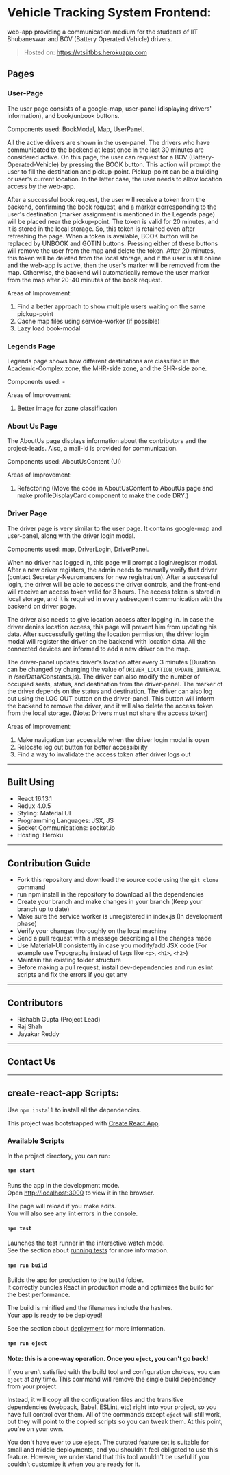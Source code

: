 # Vehicle Tracking System Frontend:

web-app providing a communication medium for the students of IIT Bhubaneswar and BOV (Battery Operated Vehicle) drivers. 
> Hosted on: https://vtsiitbbs.herokuapp.com 
<!-- Backend Repository: ################################## -->

## Pages

### User-Page

The user page consists of a google-map, user-panel (displaying drivers' information), and book/unbook buttons.

Components used: BookModal, Map, UserPanel.


<!-- ################# IMAGE ################ -->

All the active drivers are shown in the user-panel. The drivers who have communicated to the backend at least once in the last 30 minutes are considered active. 
On this page, the user can request for a BOV (Battery-Operated-Vehicle) by pressing the BOOK button. This action will prompt the user to fill the destination and pickup-point. Pickup-point can be a building or user's current location. In the latter case, the user needs to allow location access by the web-app. 

After a successful book request, the user will receive a token from the backend, confirming the book request, and a marker corresponding to the user's destination (marker assignment is mentioned in the Legends page) will be placed near the pickup-point. The token is valid for 20 minutes, and it is stored in the local storage. So, this token is retained even after refreshing the page. When a token is available, BOOK button will be replaced by UNBOOK and GOTIN buttons. Pressing either of these buttons will remove the user from the map and delete the token. After 20 minutes, this token will be deleted from the local storage, and if the user is still online and the web-app is active, then the user's marker will be removed from the map. Otherwise, the backend will automatically remove the user marker from the map after 20-40 minutes of the book request.

Areas of Improvement: 
1. Find a better approach to show multiple users waiting on the same pickup-point
2. Cache map files using service-worker (if possible)
3. Lazy load book-modal

### Legends Page

Legends page shows how different destinations are classified in the Academic-Complex zone, the MHR-side zone, and the SHR-side zone. 

Components used: -
<!-- ################# IMAGE ################ -->

Areas of Improvement: 
1. Better image for zone classification

### About Us Page

The AboutUs page displays information about the contributors and the project-leads. Also, a mail-id is provided for communication.

Components used: AboutUsContent (UI)
<!-- ################# IMAGE ################ -->

Areas of Improvement: 
1. Refactoring (Move the code in AboutUsContent to AboutUs page and make profileDisplayCard component to make the code DRY.)

### Driver Page

The driver page is very similar to the user page. It contains google-map and user-panel, along with the driver login modal.

Components used: map, DriverLogin, DriverPanel.
<!-- ################ IMAGE ############### -->

When no driver has logged in, this page will prompt a login/register modal. After a new driver registers, the admin needs to manually verify that driver (contact Secretary-Neuromancers for new registration). After a successful login, the driver will be able to access the driver controls, and the front-end will receive an access token valid for 3 hours. The access token is stored in local storage, and it is required in every subsequent communication with the backend on driver page.

The driver also needs to give location access after logging in. In case the driver denies location access, this page will prevent him from updating his data. After successfully getting the location permission, the driver login modal will register the driver on the backend with location data. All the connected devices are informed to add a new driver on the map.

The driver-panel updates driver's location after every 3 minutes (Duration can be changed by changing the value of `DRIVER_LOCATION_UPDATE_INTERVAL` in /src/Data/Constants.js). The driver can also modify the number of occupied seats, status, and destination from the driver-panel. The marker of the driver depends on the status and destination. The driver can also log out using the LOG OUT button on the driver-panel. This button will inform the backend to remove the driver, and it will also delete the access token from the local storage. 
(Note: Drivers must not share the access token) 

Areas of Improvement: 
1. Make navigation bar accessible when the driver login modal is open
2. Relocate log out button for better accessibility
3. Find a way to invalidate the access token after driver logs out

---

## Built Using 
- React 16.13.1
- Redux 4.0.5
- Styling: Material UI 
- Programming Languages: JSX, JS
- Socket Communications: socket.io
- Hosting: Heroku

---

## Contribution Guide

- Fork this repository and download the source code using the `git clone` command
- run npm install in the repository to download all the dependencies
- Create your branch and make changes in your branch (Keep your branch up to date)
- Make sure the service worker is unregistered in index.js (In development phase)
- Verify your changes thoroughly on the local machine
- Send a pull request with a message describing all the changes made
- Use Material-UI consistently in case you modify/add JSX code (For example use Typography instead of tags like `<p>`, `<h1>`, `<h2>`)
- Maintain the existing folder structure
- Before making a pull request, install dev-dependencies and run eslint scripts and fix the errors if you get any

---

## Contributors

- Rishabh Gupta (Project Lead)
- Raj Shah 
- Jayakar Reddy

---

## Contact Us
<!-- ######################## You can put your queries to us at secyprogsoc.sg@iitbbs.ac.in -->

---

## create-react-app Scripts:

Use `npm install` to install all the dependencies.

This project was bootstrapped with [Create React App](https://github.com/facebook/create-react-app).

### Available Scripts

In the project directory, you can run:

#### `npm start`

Runs the app in the development mode.<br />
Open [http://localhost:3000](http://localhost:3000) to view it in the browser.

The page will reload if you make edits.<br />
You will also see any lint errors in the console.

#### `npm test`

Launches the test runner in the interactive watch mode.<br />
See the section about [running tests](https://facebook.github.io/create-react-app/docs/running-tests) for more information.

#### `npm run build`

Builds the app for production to the `build` folder.<br />
It correctly bundles React in production mode and optimizes the build for the best performance.

The build is minified and the filenames include the hashes.<br />
Your app is ready to be deployed!

See the section about [deployment](https://facebook.github.io/create-react-app/docs/deployment) for more information.

#### `npm run eject`

**Note: this is a one-way operation. Once you `eject`, you can't go back!**

If you aren't satisfied with the build tool and configuration choices, you can `eject` at any time. This command will remove the single build dependency from your project.

Instead, it will copy all the configuration files and the transitive dependencies (webpack, Babel, ESLint, etc) right into your project, so you have full control over them. All of the commands except `eject` will still work, but they will point to the copied scripts so you can tweak them. At this point, you're on your own.

You don't have ever to use `eject`. The curated feature set is suitable for small and middle deployments, and you shouldn't feel obligated to use this feature. However, we understand that this tool wouldn't be useful if you couldn't customize it when you are ready for it.